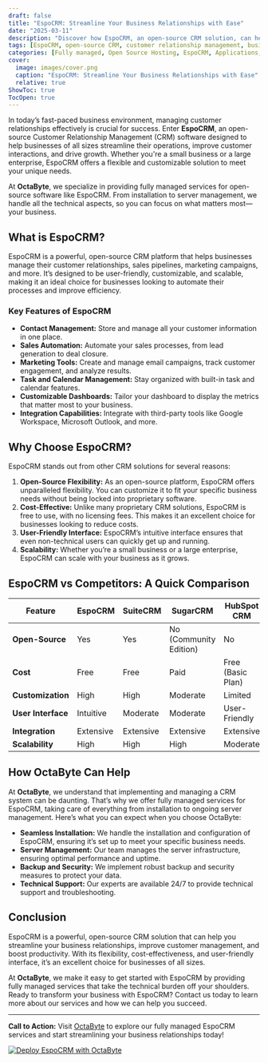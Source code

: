 ```yaml
---
draft: false
title: "EspoCRM: Streamline Your Business Relationships with Ease"
date: "2025-03-11"
description: "Discover how EspoCRM, an open-source CRM solution, can help you streamline your business relationships, improve customer management, and boost productivity. Learn why OctaByte is your go-to partner for fully managed EspoCRM services."
tags: [EspoCRM, open-source CRM, customer relationship management, business automation, OctaByte, managed CRM services, EspoCRM vs competitors, CRM software comparison]
categories: [Fully managed, Open Source Hosting, EspoCRM, Applications, Crm Erp]
cover:
  image: images/cover.png
  caption: "EspoCRM: Streamline Your Business Relationships with Ease"
  relative: true
ShowToc: true
TocOpen: true
---
```



In today’s fast-paced business environment, managing customer relationships effectively is crucial for success. Enter **EspoCRM**, an open-source Customer Relationship Management (CRM) software designed to help businesses of all sizes streamline their operations, improve customer interactions, and drive growth. Whether you're a small business or a large enterprise, EspoCRM offers a flexible and customizable solution to meet your unique needs.

At **OctaByte**, we specialize in providing fully managed services for open-source software like EspoCRM. From installation to server management, we handle all the technical aspects, so you can focus on what matters most—your business.

## What is EspoCRM?

EspoCRM is a powerful, open-source CRM platform that helps businesses manage their customer relationships, sales pipelines, marketing campaigns, and more. It’s designed to be user-friendly, customizable, and scalable, making it an ideal choice for businesses looking to automate their processes and improve efficiency.

### Key Features of EspoCRM

- **Contact Management:** Store and manage all your customer information in one place.
- **Sales Automation:** Automate your sales processes, from lead generation to deal closure.
- **Marketing Tools:** Create and manage email campaigns, track customer engagement, and analyze results.
- **Task and Calendar Management:** Stay organized with built-in task and calendar features.
- **Customizable Dashboards:** Tailor your dashboard to display the metrics that matter most to your business.
- **Integration Capabilities:** Integrate with third-party tools like Google Workspace, Microsoft Outlook, and more.

## Why Choose EspoCRM?

EspoCRM stands out from other CRM solutions for several reasons:

1. **Open-Source Flexibility:** As an open-source platform, EspoCRM offers unparalleled flexibility. You can customize it to fit your specific business needs without being locked into proprietary software.
2. **Cost-Effective:** Unlike many proprietary CRM solutions, EspoCRM is free to use, with no licensing fees. This makes it an excellent choice for businesses looking to reduce costs.
3. **User-Friendly Interface:** EspoCRM’s intuitive interface ensures that even non-technical users can quickly get up and running.
4. **Scalability:** Whether you’re a small business or a large enterprise, EspoCRM can scale with your business as it grows.

## EspoCRM vs Competitors: A Quick Comparison

| Feature                | EspoCRM               | SuiteCRM              | SugarCRM              | HubSpot CRM           |
|------------------------|-----------------------|-----------------------|-----------------------|-----------------------|
| **Open-Source**        | Yes                   | Yes                   | No (Community Edition)| No                    |
| **Cost**               | Free                  | Free                  | Paid                  | Free (Basic Plan)     |
| **Customization**      | High                  | High                  | Moderate              | Limited               |
| **User Interface**     | Intuitive             | Moderate              | Moderate              | User-Friendly         |
| **Integration**        | Extensive             | Extensive             | Extensive             | Extensive             |
| **Scalability**        | High                  | High                  | High                  | Moderate              |

## How OctaByte Can Help

At **OctaByte**, we understand that implementing and managing a CRM system can be daunting. That’s why we offer fully managed services for EspoCRM, taking care of everything from installation to ongoing server management. Here’s what you can expect when you choose OctaByte:

- **Seamless Installation:** We handle the installation and configuration of EspoCRM, ensuring it’s set up to meet your specific business needs.
- **Server Management:** Our team manages the server infrastructure, ensuring optimal performance and uptime.
- **Backup and Security:** We implement robust backup and security measures to protect your data.
- **Technical Support:** Our experts are available 24/7 to provide technical support and troubleshooting.

## Conclusion

EspoCRM is a powerful, open-source CRM solution that can help you streamline your business relationships, improve customer management, and boost productivity. With its flexibility, cost-effectiveness, and user-friendly interface, it’s an excellent choice for businesses of all sizes.

At **OctaByte**, we make it easy to get started with EspoCRM by providing fully managed services that take the technical burden off your shoulders. Ready to transform your business with EspoCRM? Contact us today to learn more about our services and how we can help you succeed.

---

**Call to Action:** Visit [OctaByte](https://octabyte.io) to explore our fully managed EspoCRM services and start streamlining your business relationships today!

[![Deploy EspoCRM with OctaByte](/images/deploy-on-octabyte.png)](https://octabyte.io/fully-managed-open-source-services/applications/crm-erp/espocrm)